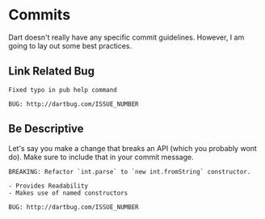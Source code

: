 # Commits

Dart doesn't really have any specific commit guidelines. However, I am going to lay out some best practices.

## Link Related Bug

```
Fixed typo in pub help command

BUG: http://dartbug.com/ISSUE_NUMBER
```

## Be Descriptive

Let's say you make a change that breaks an API (which you probably wont do). Make sure to include that in your commit message.

```
BREAKING: Refactor `int.parse` to `new int.fromString` constructor.

- Provides Readability
- Makes use of named constructors

BUG: http://dartbug.com/ISSUE_NUMBER
```
